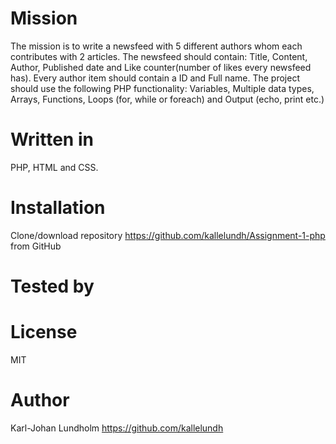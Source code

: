 # Mission
The mission is to write a newsfeed with 5 different authors whom each contributes with 2 articles.
The newsfeed should contain: Title, Content, Author, Published date and Like counter(number of likes every newsfeed has).
Every author item should contain a ID and Full name.
The project should use the following PHP functionality: Variables, Multiple data types, Arrays, Functions, Loops (for, while or foreach) and Output (echo, print etc.)

# Written in
PHP, HTML and CSS.

# Installation
Clone/download repository https://github.com/kallelundh/Assignment-1-php from GitHub

# Tested by

# License
MIT

# Author
Karl-Johan Lundholm https://github.com/kallelundh
